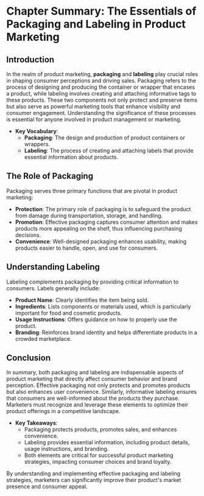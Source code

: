 # Chapter Summary: The Essentials of Packaging and Labeling in Product Marketing

## Introduction
In the realm of product marketing, **packaging** and **labeling** play crucial roles in shaping consumer perceptions and driving sales. Packaging refers to the process of designing and producing the container or wrapper that encases a product, while labeling involves creating and attaching informative tags to these products. These two components not only protect and preserve items but also serve as powerful marketing tools that enhance visibility and consumer engagement. Understanding the significance of these processes is essential for anyone involved in product management or marketing.

- **Key Vocabulary**:
  - **Packaging**: The design and production of product containers or wrappers.
  - **Labeling**: The process of creating and attaching labels that provide essential information about products.

## The Role of Packaging
Packaging serves three primary functions that are pivotal in product marketing:

- **Protection**: The primary role of packaging is to safeguard the product from damage during transportation, storage, and handling.
- **Promotion**: Effective packaging captures consumer attention and makes products more appealing on the shelf, thus influencing purchasing decisions.
- **Convenience**: Well-designed packaging enhances usability, making products easier to handle, open, and use for consumers.

## Understanding Labeling
Labeling complements packaging by providing critical information to consumers. Labels generally include:

- **Product Name**: Clearly identifies the item being sold.
- **Ingredients**: Lists components or materials used, which is particularly important for food and cosmetic products.
- **Usage Instructions**: Offers guidance on how to properly use the product.
- **Branding**: Reinforces brand identity and helps differentiate products in a crowded marketplace.

## Conclusion
In summary, both packaging and labeling are indispensable aspects of product marketing that directly affect consumer behavior and brand perception. Effective packaging not only protects and promotes products but also enhances user convenience. Similarly, informative labeling ensures that consumers are well-informed about the products they purchase. Marketers must recognize and leverage these elements to optimize their product offerings in a competitive landscape.

- **Key Takeaways**:
  - Packaging protects products, promotes sales, and enhances convenience.
  - Labeling provides essential information, including product details, usage instructions, and branding.
  - Both elements are critical for successful product marketing strategies, impacting consumer choices and brand loyalty. 

By understanding and implementing effective packaging and labeling strategies, marketers can significantly improve their product's market presence and consumer appeal.